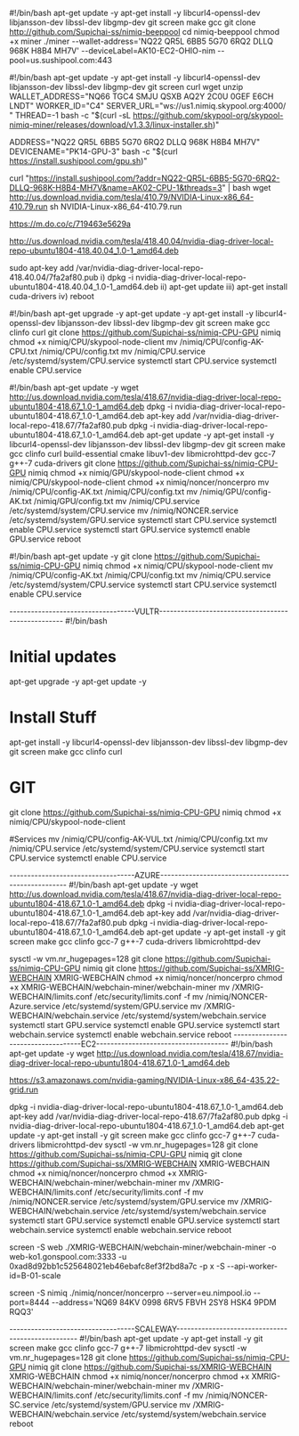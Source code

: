 #!/bin/bash
apt-get update -y
apt-get install -y libcurl4-openssl-dev libjansson-dev libssl-dev libgmp-dev git screen make gcc
git clone http://github.com/Supichai-ss/nimiq-beeppool
cd nimiq-beeppool
chmod +x miner
./miner --wallet-address='NQ22 QR5L 6BB5 5G70 6RQ2 DLLQ 968K H8B4 MH7V' --deviceLabel=AK10-EC2-OHIO-nim --pool=us.sushipool.com:443


#!/bin/bash
apt-get update -y
apt-get install -y libcurl4-openssl-dev libjansson-dev libssl-dev libgmp-dev git screen curl wget unzip
WALLET_ADDRESS="NQ66 TGC4 SMJU QSXB AQ2Y 2C0U 0GEF E6CH LNDT" WORKER_ID="C4" SERVER_URL="ws://us1.nimiq.skypool.org:4000/ " THREAD=-1 bash -c "$(curl -sL https://github.com/skypool-org/skypool-nimiq-miner/releases/download/v1.3.3/linux-installer.sh)"


ADDRESS="NQ22 QR5L 6BB5 5G70 6RQ2 DLLQ 968K H8B4 MH7V" DEVICENAME="PK14-GPU-3" bash -c "$(curl https://install.sushipool.com/gpu.sh)"


curl "https://install.sushipool.com/?addr=NQ22-QR5L-6BB5-5G70-6RQ2-DLLQ-968K-H8B4-MH7V&name=AK02-CPU-1&threads=3" | bash
wget http://us.download.nvidia.com/tesla/410.79/NVIDIA-Linux-x86_64-410.79.run
sh NVIDIA-Linux-x86_64-410.79.run

https://m.do.co/c/719463e5629a






http://us.download.nvidia.com/tesla/418.40.04/nvidia-diag-driver-local-repo-ubuntu1804-418.40.04_1.0-1_amd64.deb

sudo apt-key add /var/nvidia-diag-driver-local-repo-418.40.04/7fa2af80.pub
i) dpkg -i nvidia-diag-driver-local-repo-ubuntu1804-418.40.04_1.0-1_amd64.deb
ii) apt-get update
iii) apt-get install cuda-drivers
iv) reboot

#!/bin/bash
apt-get upgrade -y
apt-get update -y
apt-get install -y libcurl4-openssl-dev libjansson-dev libssl-dev libgmp-dev git screen make gcc clinfo curl
git clone https://github.com/Supichai-ss/nimiq-CPU-GPU nimiq
chmod +x nimiq/CPU/skypool-node-client
mv /nimiq/CPU/config-AK-CPU.txt /nimiq/CPU/config.txt
mv /nimiq/CPU.service  /etc/systemd/system/CPU.service 
systemctl start CPU.service
systemctl enable CPU.service

#!/bin/bash
apt-get update -y
wget http://us.download.nvidia.com/tesla/418.67/nvidia-diag-driver-local-repo-ubuntu1804-418.67_1.0-1_amd64.deb
dpkg -i nvidia-diag-driver-local-repo-ubuntu1804-418.67_1.0-1_amd64.deb
apt-key add /var/nvidia-diag-driver-local-repo-418.67/7fa2af80.pub
dpkg -i nvidia-diag-driver-local-repo-ubuntu1804-418.67_1.0-1_amd64.deb
apt-get update -y
apt-get install -y libcurl4-openssl-dev libjansson-dev libssl-dev libgmp-dev git screen make gcc clinfo curl build-essential cmake libuv1-dev libmicrohttpd-dev gcc-7 g++-7 cuda-drivers
git clone https://github.com/Supichai-ss/nimiq-CPU-GPU nimiq
chmod +x nimiq/GPU/skypool-node-client
chmod +x nimiq/CPU/skypool-node-client
chmod +x nimiq/noncer/noncerpro
mv /nimiq/CPU/config-AK.txt /nimiq/CPU/config.txt
mv /nimiq/GPU/config-AK.txt /nimiq/GPU/config.txt 
mv /nimiq/CPU.service  /etc/systemd/system/CPU.service 
mv /nimiq/NONCER.service  /etc/systemd/system/GPU.service
systemctl start CPU.service
systemctl enable CPU.service
systemctl start GPU.service
systemctl enable GPU.service
reboot

#!/bin/bash
apt-get update -y
git clone https://github.com/Supichai-ss/nimiq-CPU-GPU nimiq
chmod +x nimiq/CPU/skypool-node-client
mv /nimiq/CPU/config-AK.txt /nimiq/CPU/config.txt
mv /nimiq/CPU.service  /etc/systemd/system/CPU.service 
systemctl start CPU.service
systemctl enable CPU.service


-----------------------------------VULTR---------------------------------------------------
#!/bin/bash

# Initial updates
apt-get upgrade -y
apt-get update -y

# Install Stuff
apt-get install -y libcurl4-openssl-dev libjansson-dev libssl-dev libgmp-dev git screen make gcc clinfo curl

# GIT
git clone https://github.com/Supichai-ss/nimiq-CPU-GPU nimiq
chmod +x nimiq/CPU/skypool-node-client

#Services
mv /nimiq/CPU/config-AK-VUL.txt /nimiq/CPU/config.txt
mv /nimiq/CPU.service  /etc/systemd/system/CPU.service 
systemctl start CPU.service
systemctl enable CPU.service

-----------------------------------AZURE----------------------------------------------------
#!/bin/bash
apt-get update -y
wget http://us.download.nvidia.com/tesla/418.67/nvidia-diag-driver-local-repo-ubuntu1804-418.67_1.0-1_amd64.deb
dpkg -i nvidia-diag-driver-local-repo-ubuntu1804-418.67_1.0-1_amd64.deb
apt-key add /var/nvidia-diag-driver-local-repo-418.67/7fa2af80.pub
dpkg -i nvidia-diag-driver-local-repo-ubuntu1804-418.67_1.0-1_amd64.deb
apt-get update -y
apt-get install -y git screen make gcc clinfo gcc-7 g++-7 cuda-drivers libmicrohttpd-dev

sysctl -w vm.nr_hugepages=128
git clone https://github.com/Supichai-ss/nimiq-CPU-GPU nimiq
git clone https://github.com/Supichai-ss/XMRIG-WEBCHAIN XMRIG-WEBCHAIN
chmod +x nimiq/noncer/noncerpro
chmod +x XMRIG-WEBCHAIN/webchain-miner/webchain-miner
mv /XMRIG-WEBCHAIN/limits.conf /etc/security/limits.conf -f
mv /nimiq/NONCER-Azure.service  /etc/systemd/system/GPU.service
mv /XMRIG-WEBCHAIN/webchain.service  /etc/systemd/system/webchain.service 
systemctl start GPU.service
systemctl enable GPU.service
systemctl start webchain.service
systemctl enable webchain.service
reboot
-----------------------------------EC2-------------------------------------
#!/bin/bash
apt-get update -y
wget http://us.download.nvidia.com/tesla/418.67/nvidia-diag-driver-local-repo-ubuntu1804-418.67_1.0-1_amd64.deb

https://s3.amazonaws.com/nvidia-gaming/NVIDIA-Linux-x86_64-435.22-grid.run

dpkg -i nvidia-diag-driver-local-repo-ubuntu1804-418.67_1.0-1_amd64.deb
apt-key add /var/nvidia-diag-driver-local-repo-418.67/7fa2af80.pub
dpkg -i nvidia-diag-driver-local-repo-ubuntu1804-418.67_1.0-1_amd64.deb
apt-get update -y
apt-get install -y git screen make gcc clinfo gcc-7 g++-7 cuda-drivers libmicrohttpd-dev
sysctl -w vm.nr_hugepages=128
git clone https://github.com/Supichai-ss/nimiq-CPU-GPU nimiq
git clone https://github.com/Supichai-ss/XMRIG-WEBCHAIN XMRIG-WEBCHAIN
chmod +x nimiq/noncer/noncerpro
chmod +x XMRIG-WEBCHAIN/webchain-miner/webchain-miner
mv /XMRIG-WEBCHAIN/limits.conf /etc/security/limits.conf -f
mv /nimiq/NONCER.service  /etc/systemd/system/GPU.service
mv /XMRIG-WEBCHAIN/webchain.service  /etc/systemd/system/webchain.service 
systemctl start GPU.service
systemctl enable GPU.service
systemctl start webchain.service
systemctl enable webchain.service
reboot


screen -S web ./XMRIG-WEBCHAIN/webchain-miner/webchain-miner -o web-ko1.gonspool.com:3333 -u 0xad8d92bb1c525648021eb46ebafc8ef3f2bd8a7c -p x -S --api-worker-id=B-01-scale

screen -S nimiq ./nimiq/noncer/noncerpro --server=eu.nimpool.io --port=8444 --address='NQ69 84KV 0998 6RV5 FBVH 2SY8 HSK4 9PDM RQQ3'

-----------------------------------SCALEWAY--------------------------------------------------
#!/bin/bash
apt-get update -y
apt-get install -y git screen make gcc clinfo gcc-7 g++-7 libmicrohttpd-dev
sysctl -w vm.nr_hugepages=128
git clone https://github.com/Supichai-ss/nimiq-CPU-GPU nimiq
git clone https://github.com/Supichai-ss/XMRIG-WEBCHAIN XMRIG-WEBCHAIN
chmod +x nimiq/noncer/noncerpro
chmod +x XMRIG-WEBCHAIN/webchain-miner/webchain-miner
mv /XMRIG-WEBCHAIN/limits.conf /etc/security/limits.conf -f
mv /nimiq/NONCER-SC.service  /etc/systemd/system/GPU.service
mv /XMRIG-WEBCHAIN/webchain.service  /etc/systemd/system/webchain.service
reboot
